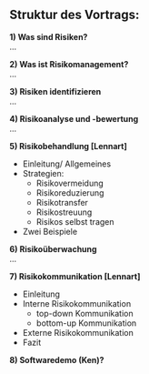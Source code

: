 ## Struktur des Vortrags:

**1) Was sind Risiken?**  
...  

**2) Was ist Risikomanagement?**  
...  

**3) Risiken identifizieren**  
...  

**4) Risikoanalyse und -bewertung**  
...  

**5) Risikobehandlung [Lennart]**  

* Einleitung/ Allgemeines
* Strategien:
  * Risikovermeidung
  * Risikoreduzierung
  * Risikotransfer
  * Risikostreuung
  * Risikos selbst tragen
* Zwei Beispiele

**6) Risikoüberwachung**  
...  

**7) Risikokommunikation [Lennart]**  

* Einleitung
* Interne Risikokommunikation
  * top-down Kommunikation
  * bottom-up Kommunikation
* Externe Risikokommunikation
* Fazit

**8) Softwaredemo (Ken)?**